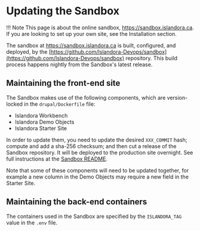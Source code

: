 # Updating the Sandbox

!!! Note 
    This page is about the online sandbox, https://sandbox.islandora.ca. If you are looking to set up your own site, see the Installation section.

The sandbox at https://sandbox.islandora.ca is built, configured, and deployed, by the [https://github.com/Islandora-Devops/sandbox](https://github.com/Islandora-Devops/sandbox) repository. This build process happens nightly from the Sandbox's latest release.

## Maintaining the front-end site

The Sandbox makes use of the following components, which are version-locked in the `drupal/Dockerfile` file:

* Islandora Workbench
* Islandora Demo Objects
* Islandora Starter Site

In order to update them, you need to update the desired `XXX_COMMIT` hash; compute and add a sha-256 checksum; and then cut a release of the Sandbox repository. It will be deployed to the production site overnight. See full instructions at the [Sandbox README](https://github.com/Islandora-Devops/sandbox).

Note that some of these components will need to be updated together, for example a new column in the Demo Objects may require a new field in the Starter Site. 

## Maintaining the back-end containers

The containers used in the Sandbox are specified by the `ISLANDORA_TAG` value in the `.env` file. 
